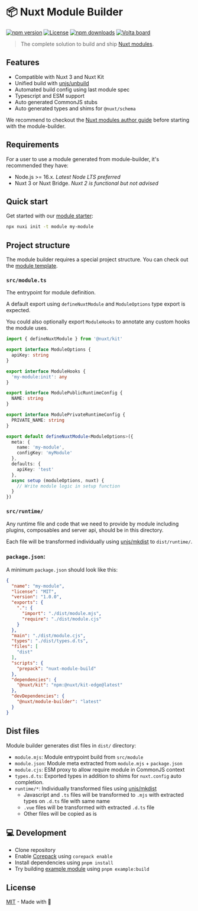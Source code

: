 # 📦 Nuxt Module Builder

[![npm version][npm-version-src]][npm-version-href]
[![License][license-src]][license-href]
[![npm downloads][npm-downloads-src]][npm-downloads-href]
<a href="https://volta.net/nuxt/module-builder?utm_source=nuxt_module_builder_readme"><img src="https://user-images.githubusercontent.com/904724/209143798-32345f6c-3cf8-4e06-9659-f4ace4a6acde.svg" alt="Volta board"></a>

> The complete solution to build and ship [Nuxt modules](https://nuxt.com/modules).

## Features

- Compatible with Nuxt 3 and Nuxt Kit
- Unified build with [unjs/unbuild](https://github.com/unjs/unbuild)
- Automated build config using last module spec
- Typescript and ESM support
- Auto generated CommonJS stubs
- Auto generated types and shims for `@nuxt/schema`

We recommend to checkout the [Nuxt modules author guide](https://nuxt.com/docs/guide/going-further/modules) before starting with the module-builder.

## Requirements

For a user to use a module generated from module-builder, it's recommended they have:
- Node.js >= 16.x. _Latest Node LTS preferred_
- Nuxt 3 or Nuxt Bridge. _Nuxt 2 is functional but not advised_

## Quick start

Get started with our [module starter](https://github.com/nuxt/starter/tree/module):

```bash
npx nuxi init -t module my-module
```

## Project structure

The module builder requires a special project structure. You can check out the [module template](https://github.com/nuxt/starter/tree/module).

### `src/module.ts`

The entrypoint for module definition.

A default export using `defineNuxtModule` and `ModuleOptions` type export is expected.

You could also optionally export `ModuleHooks` to annotate any custom hooks the module uses.

```ts [src/module.ts]
import { defineNuxtModule } from '@nuxt/kit'

export interface ModuleOptions {
  apiKey: string
}

export interface ModuleHooks {
  'my-module:init': any
}

export interface ModulePublicRuntimeConfig {
  NAME: string
}

export interface ModulePrivateRuntimeConfig {
  PRIVATE_NAME: string
}

export default defineNuxtModule<ModuleOptions>({
  meta: {
    name: 'my-module',
    configKey: 'myModule'
  },
  defaults: {
    apiKey: 'test'
  },
  async setup (moduleOptions, nuxt) {
    // Write module logic in setup function
  }
})
```

### `src/runtime/`

Any runtime file and code that we need to provide by module including plugins, composables and server api, should be in this directory.

Each file will be transformed individually using [unjs/mkdist](https://github.com/unjs/mkdist) to `dist/runtime/`.

<!-- TODO: Docs about how to address runtime from within setup -->

### `package.json`:

A minimum `package.json` should look like this:

```json [package.json]
{
  "name": "my-module",
  "license": "MIT",
  "version": "1.0.0",
  "exports": {
    ".": {
      "import": "./dist/module.mjs",
      "require": "./dist/module.cjs"
    }
  },
  "main": "./dist/module.cjs",
  "types": "./dist/types.d.ts",
  "files": [
    "dist"
  ],
  "scripts": {
    "prepack": "nuxt-module-build"
  },
  "dependencies": {
    "@nuxt/kit": "npm:@nuxt/kit-edge@latest"
  },
  "devDependencies": {
    "@nuxt/module-builder": "latest"
  }
}
```

## Dist files

Module builder generates dist files in `dist/` directory:

- `module.mjs`: Module entrypoint build from `src/module`
- `module.json`: Module meta extracted from `module.mjs` + `package.json`
- `module.cjs`: ESM proxy to allow require module in CommonJS context
- `types.d.ts`: Exported types in addition to shims for `nuxt.config` auto completion.
- `runtime/*`: Individually transformed files using [unjs/mkdist](https://github.com/unjs/mkdist)
  - Javascript and `.ts` files will be transformed to `.mjs` with extracted types on `.d.ts` file with same name
  - `.vue` files will be transformed with extracted `.d.ts` file
  - Other files will be copied as is

## 💻 Development

- Clone repository
- Enable [Corepack](https://github.com/nodejs/corepack) using `corepack enable`
- Install dependencies using `pnpm install`
- Try building [example module](./example) using `pnpm example:build`

## License

[MIT](./LICENSE) - Made with 💚


<!-- Badges -->
[npm-version-src]: https://img.shields.io/npm/v/@nuxt/module-builder/latest.svg?style=flat&colorA=18181B&colorB=28CF8D
[npm-version-href]: https://npmjs.com/package/@nuxt/module-builder

[npm-downloads-src]: https://img.shields.io/npm/dt/@nuxt/module-builder.svg?style=flat&colorA=18181B&colorB=28CF8D
[npm-downloads-href]: https://npmjs.com/package/@nuxt/module-builder

[license-src]: https://img.shields.io/github/license/nuxt/module-builder.svg?style=flat&colorA=18181B&colorB=28CF8D
[license-href]: https://github.com/nuxt/module-builder/blob/main/LICENSE
